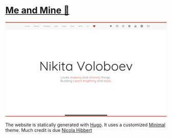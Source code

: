 # [Me and Mine 🏡](https://hugo-viewframe.netlify.app)

![alt text](/nikitavoloboev.png)




The website is statically generated with [Hugo](https://github.com/gohugoio/hugo). 
It uses a customized [Minimal](https://github.com/calintat/minimal) theme. 
Much credit is due [Nicola Hibbert](https://github.com/nikki)


